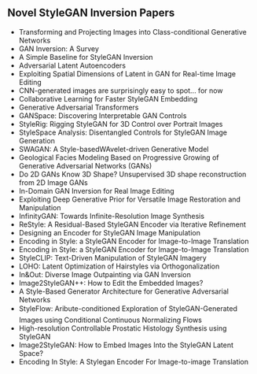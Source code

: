 <h2>  Novel StyleGAN Inversion Papers </h2>




<ul>

                             

 <li><a target="_blank" href="https://github.com/manjunath5496/Novel-StyleGAN-Inversion-Papers/blob/master/s(1).pdf" style="text-decoration:none;">Transforming and Projecting Images into Class-conditional Generative Networks</a></li>

 <li><a target="_blank" href="https://github.com/manjunath5496/Novel-StyleGAN-Inversion-Papers/blob/master/s(2).pdf" style="text-decoration:none;">GAN Inversion: A Survey</a></li>

<li><a target="_blank" href="https://github.com/manjunath5496/Novel-StyleGAN-Inversion-Papers/blob/master/s(3).pdf" style="text-decoration:none;">A Simple Baseline for StyleGAN Inversion</a></li>
 <li><a target="_blank" href="https://github.com/manjunath5496/Novel-StyleGAN-Inversion-Papers/blob/master/s(4).pdf" style="text-decoration:none;">Adversarial Latent Autoencoders</a></li>                              
<li><a target="_blank" href="https://github.com/manjunath5496/Novel-StyleGAN-Inversion-Papers/blob/master/s(5).pdf" style="text-decoration:none;">Exploiting Spatial Dimensions of Latent in GAN for Real-time Image Editing</a></li>
<li><a target="_blank" href="https://github.com/manjunath5496/Novel-StyleGAN-Inversion-Papers/blob/master/s(6).pdf" style="text-decoration:none;">CNN-generated images are surprisingly easy to spot... for now</a></li>
 <li><a target="_blank" href="https://github.com/manjunath5496/Novel-StyleGAN-Inversion-Papers/blob/master/s(7).pdf" style="text-decoration:none;">Collaborative Learning for Faster StyleGAN Embedding</a></li>

 <li><a target="_blank" href="https://github.com/manjunath5496/Novel-StyleGAN-Inversion-Papers/blob/master/s(8).pdf" style="text-decoration:none;"> Generative Adversarial Transformers </a></li>
   <li><a target="_blank" href="https://github.com/manjunath5496/Novel-StyleGAN-Inversion-Papers/blob/master/s(9).pdf" style="text-decoration:none;">GANSpace: Discovering Interpretable GAN Controls</a></li>
  
   
 <li><a target="_blank" href="https://github.com/manjunath5496/Novel-StyleGAN-Inversion-Papers/blob/master/s(10).pdf" style="text-decoration:none;">StyleRig: Rigging StyleGAN for 3D Control over Portrait Images </a></li>                              
<li><a target="_blank" href="https://github.com/manjunath5496/Novel-StyleGAN-Inversion-Papers/blob/master/s(11).pdf" style="text-decoration:none;">StyleSpace Analysis: Disentangled Controls for StyleGAN Image Generation</a></li>
<li><a target="_blank" href="https://github.com/manjunath5496/Novel-StyleGAN-Inversion-Papers/blob/master/s(12).pdf" style="text-decoration:none;">SWAGAN: A Style-basedWAvelet-driven Generative Model</a></li>
<li><a target="_blank" href="https://github.com/manjunath5496/Novel-StyleGAN-Inversion-Papers/blob/master/s(13).pdf" style="text-decoration:none;">Geological Facies Modeling Based on Progressive Growing of Generative Adversarial Networks (GANs)</a></li>

<li><a target="_blank" href="https://github.com/manjunath5496/Novel-StyleGAN-Inversion-Papers/blob/master/s(14).pdf" style="text-decoration:none;">Do 2D GANs Know 3D Shape? Unsupervised 3D shape reconstruction from 2D Image GANs</a></li>
                              
<li><a target="_blank" href="https://github.com/manjunath5496/Novel-StyleGAN-Inversion-Papers/blob/master/s(15).pdf" style="text-decoration:none;">In-Domain GAN Inversion
for Real Image Editing</a></li>

<li><a target="_blank" href="https://github.com/manjunath5496/Novel-StyleGAN-Inversion-Papers/blob/master/s(16).pdf" style="text-decoration:none;">Exploiting Deep Generative Prior for Versatile Image Restoration and Manipulation</a></li>

  <li><a target="_blank" href="https://github.com/manjunath5496/Novel-StyleGAN-Inversion-Papers/blob/master/s(17).pdf" style="text-decoration:none;">InfinityGAN: Towards Infinite-Resolution Image Synthesis</a></li>   
  
<li><a target="_blank" href="https://github.com/manjunath5496/Novel-StyleGAN-Inversion-Papers/blob/master/s(18).pdf" style="text-decoration:none;">ReStyle: A Residual-Based StyleGAN Encoder via Iterative Refinement</a></li> 

  
<li><a target="_blank" href="https://github.com/manjunath5496/Novel-StyleGAN-Inversion-Papers/blob/master/s(19).pdf" style="text-decoration:none;">Designing an Encoder for StyleGAN Image Manipulation</a></li> 

<li><a target="_blank" href="https://github.com/manjunath5496/Novel-StyleGAN-Inversion-Papers/blob/master/s(20).pdf" style="text-decoration:none;">Encoding in Style: a StyleGAN Encoder for Image-to-Image Translation</a></li>

<li><a target="_blank" href="https://github.com/manjunath5496/Novel-StyleGAN-Inversion-Papers/blob/master/s(21).pdf" style="text-decoration:none;">Encoding in Style: a StyleGAN Encoder for Image-to-Image Translation</a></li>
<li><a target="_blank" href="https://github.com/manjunath5496/Novel-StyleGAN-Inversion-Papers/blob/master/s(22).pdf" style="text-decoration:none;">StyleCLIP: Text-Driven Manipulation of StyleGAN Imagery</a></li> 
 <li><a target="_blank" href="https://github.com/manjunath5496/Novel-StyleGAN-Inversion-Papers/blob/master/s(23).pdf" style="text-decoration:none;">LOHO: Latent Optimization of Hairstyles via Orthogonalization</a></li> 
 

   <li><a target="_blank" href="https://github.com/manjunath5496/Novel-StyleGAN-Inversion-Papers/blob/master/s(24).pdf" style="text-decoration:none;">In&Out: Diverse Image Outpainting via GAN Inversion</a></li>
 
   <li><a target="_blank" href="https://github.com/manjunath5496/Novel-StyleGAN-Inversion-Papers/blob/master/s(25).pdf" style="text-decoration:none;">Image2StyleGAN++: How to Edit the Embedded Images?</a></li>                              
 <li><a target="_blank" href="https://github.com/manjunath5496/Novel-StyleGAN-Inversion-Papers/blob/master/s(26).pdf" style="text-decoration:none;">A Style-Based Generator Architecture for Generative Adversarial Networks</a></li>
 <li><a target="_blank" href="https://github.com/manjunath5496/Novel-StyleGAN-Inversion-Papers/blob/master/s(27).pdf" style="text-decoration:none;">StyleFlow: Aribute-conditioned Exploration of StyleGAN-Generated Images using Conditional Continuous Normalizing Flows</a></li>
   
 
   <li><a target="_blank" href="https://github.com/manjunath5496/Novel-StyleGAN-Inversion-Papers/blob/master/s(28).pdf" style="text-decoration:none;">High-resolution Controllable Prostatic Histology Synthesis using StyleGAN</a></li>
 
   <li><a target="_blank" href="https://github.com/manjunath5496/Novel-StyleGAN-Inversion-Papers/blob/master/s(29).pdf" style="text-decoration:none;">Image2StyleGAN: How to Embed Images Into the StyleGAN Latent Space? </a></li>                              

  <li><a target="_blank" href="https://github.com/manjunath5496/Novel-StyleGAN-Inversion-Papers/blob/master/s(30).pdf" style="text-decoration:none;">Encoding In Style: A Stylegan Encoder For Image-to-image Translation</a></li>
 
   </ul>
